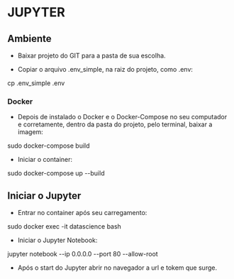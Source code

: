 # JUPYTER

## Ambiente

  * Baixar projeto do GIT para a pasta de sua escolha.

  * Copiar o arquivo .env_simple, na raiz do projeto, como .env:
  
  cp .env_simple .env
  
### Docker

  * Depois de instalado o Docker e o Docker-Compose no seu computador e corretamente, dentro da pasta do projeto, pelo terminal, baixar a imagem:

  sudo docker-compose build
  
  * Iniciar o container:

  sudo docker-compose up --build

## Iniciar o Jupyter

  * Entrar no container após seu carregamento:
  
  sudo docker exec -it datascience bash
  
  * Iniciar o Jupyter Notebook:
  
  jupyter notebook --ip 0.0.0.0 --port 80 --allow-root
  
  * Após o start do Jupyter abrir no navegador a url e tokem que surge.

  
